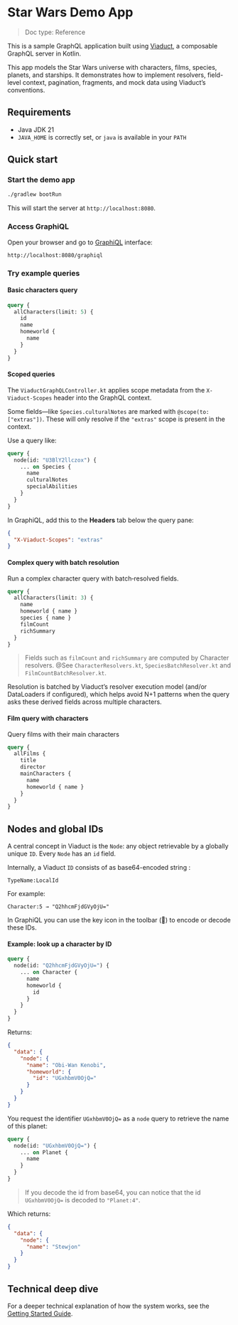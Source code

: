 # Star Wars Demo App

> Doc type: Reference

This is a sample GraphQL application built using [Viaduct](https://github.com/airbnb/viaduct), a composable GraphQL
server in Kotlin.

This app models the Star Wars universe with characters, films, species, planets, and starships. It demonstrates
how to implement resolvers, field-level context, pagination, fragments, and mock data using Viaduct’s conventions.

## Requirements

- Java JDK 21
- `JAVA_HOME` is correctly set, or `java` is available in your `PATH`

## Quick start

### Start the demo app

```bash
./gradlew bootRun
```

This will start the server at `http://localhost:8080`.

### Access GraphiQL

Open your browser and go to [GraphiQL](http://localhost:8080/graphiql) interface:

```
http://localhost:8080/graphiql
```

### Try example queries

#### Basic characters query

```graphql
query {
  allCharacters(limit: 5) {
    id
    name
    homeworld {
      name
    }
  }
}
```

#### Scoped queries

The `ViaductGraphQLController.kt` applies scope metadata from the `X-Viaduct-Scopes` header
into the GraphQL context.

Some fields—like `Species.culturalNotes` are marked with `@scope(to: ["extras"])`. These will only resolve
if the `"extras"` scope is present in the context.

Use a query like:

```graphql
query {
  node(id: "U3BlY2llczox") {
    ... on Species {
      name
      culturalNotes
      specialAbilities
    }
  }
}
```

In GraphiQL, add this to the **Headers** tab below the query pane:

```json
{
  "X-Viaduct-Scopes": "extras"
}
```


#### Complex query with batch resolution

Run a complex character query with batch‑resolved fields.

```graphql
query {
  allCharacters(limit: 3) {
    name
    homeworld { name }
    species { name }
    filmCount
    richSummary
  }
}
```

> Fields such as `filmCount` and `richSummary` are computed by Character resolvers. @See `CharacterResolvers.kt`,
`SpeciesBatchResolver.kt` and `FilmCountBatchResolver.kt`.

Resolution is batched by Viaduct’s resolver execution model (and/or DataLoaders if configured), which helps avoid N+1
patterns when the query asks these derived fields across multiple characters.

#### Film query with characters

Query films with their main characters

```graphql
query {
  allFilms {
    title
    director
    mainCharacters {
      name
      homeworld { name }
    }
  }
}
```

## Nodes and global IDs

A central concept in Viaduct is the `Node`: any object retrievable by a globally unique `ID`. Every `Node` has
an `id` field.

Internally, a Viaduct `ID` consists of as base64-encoded string :

```
TypeName:LocalId
```

For example:

```
Character:5 → "Q2hhcmFjdGVyOjU="
```

In GraphiQL you can use the key icon in the toolbar (🔑) to encode or decode these IDs.

#### Example: look up a character by ID

```graphql
query {
  node(id: "Q2hhcmFjdGVyOjU=") {
    ... on Character {
      name
      homeworld {
        id
      }
    }
  }
}
```

Returns:

```json
{
  "data": {
    "node": {
      "name": "Obi-Wan Kenobi",
      "homeworld": {
        "id": "UGxhbmV0OjQ="
      }
    }
  }
}
```

You request the identifier `UGxhbmV0OjQ=` as a `node` query to retrieve the name of this planet:

```graphql
query {
  node(id: "UGxhbmV0OjQ=") {
    ... on Planet {
      name
    }
  }
}
```

> If you decode the id from base64, you can notice that the id `UGxhbmV0OjQ=` is decoded to `"Planet:4"`.

Which returns:

```json
{
  "data": {
    "node": {
      "name": "Stewjon"
    }
  }
}
```

## Technical deep dive

For a deeper technical explanation of how the system works, see the [Getting Started Guide](https://airbnb.io/viaduct/docs/getting_started/).

